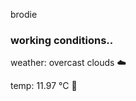 brodie

<!--weather_start-->
### working conditions..

weather: overcast clouds ☁️

temp: 11.97 °C 👕

<!--weather_end-->
